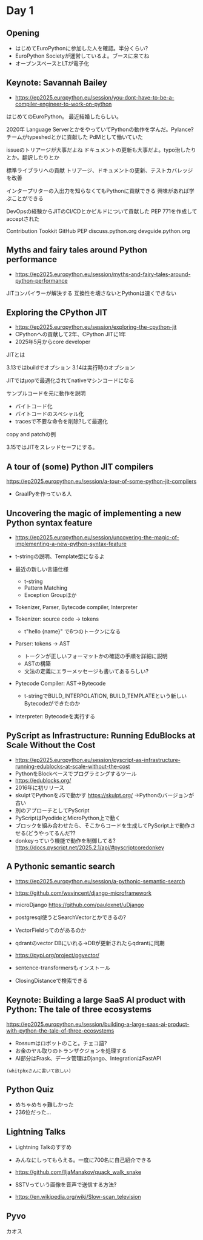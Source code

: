 # Day 1

## Opening

* はじめてEuroPythonに参加した人を確認。半分くらい?
* EuroPython Societyが運営しているよ。ブースに来てね
* オープンスペースとLTが電子化

## Keynote: Savannah Bailey

* https://ep2025.europython.eu/session/you-dont-have-to-be-a-compiler-engineer-to-work-on-python

はじめてのEuroPython。
最近結婚したらしい。

2020年
Language ServerとかをやっていてPythonの動作を学んだ。Pylance?
チームがtypeshedとかに貢献した
PdMとして働いていた

issueのトリアージが大事だよね
ドキュメントの更新も大事だよ。typo治したりとか。翻訳したりとか

標準ライブラリへの貢献
トリアージ、ドキュメントの更新、テストカバレッジを改善

インタープリターの入出力を知らなくてもPythonに貢献できる
興味があれば学ぶことができる

DevOpsの経験からJITのCI/CDとかビルドについて貢献した
PEP 771を作成してacceptされた

Contribution Tookkit
GitHub
PEP
discuss.python.org
devguide.python.org

## Myths and fairy tales around Python performance

* https://ep2025.europython.eu/session/myths-and-fairy-tales-around-python-performance

JITコンパイラーが解決する
互換性を壊さないとPythonは速くできない

## Exploring the CPython JIT

* https://ep2025.europython.eu/session/exploring-the-cpython-jit
* CPythonへの貢献して2年、CPython JITに1年
* 2025年5月からcore developer

JITとは

3.13ではbuildでオプション
3.14は実行時のオプション

JITではμopで最適化されてnativeマシンコードになる

サンプルコードを元に動作を説明

* バイトコード化
* バイトコードのスペシャル化
* tracesで不要な命令を削除?して最適化

copy and patchの例

3.15ではJITをスレッドセーフにする。

## A tour of (some) Python JIT compilers

https://ep2025.europython.eu/session/a-tour-of-some-python-jit-compilers

* GraalPyを作っている人

## Uncovering the magic of implementing a new Python syntax feature

* https://ep2025.europython.eu/session/uncovering-the-magic-of-implementing-a-new-python-syntax-feature

* t-stringの説明、Template型になるよ
* 最近の新しい言語仕様
  * t-string
  * Pattern Matching
  * Exception Groupほか
* Tokenizer, Parser, Bytecode compiler, Interpreter
* Tokenizer: source code -> tokens
  * t"hello {name}" で6つのトークンになる
* Parser: tokens -> AST
  * トークンが正しいフォーマットかの確認の手順を詳細に説明
  * ASTの構築
  * 文法の定義にエラーメッセージも書いてあるらしい?
* Pytecode Compiler: AST->Bytecode
  * t-stringでBULD_INTERPOLATION, BUILD_TEMPLATEという新しいBytecodeができたのか
* Interpreter: Bytecodeを実行する

## PyScript as Infrastructure: Running EduBlocks at Scale Without the Cost

* https://ep2025.europython.eu/session/pyscript-as-infrastructure-running-edublocks-at-scale-without-the-cost
* PythonをBlockベースでプログラミングするツール
* https://edublocks.org/
* 2016年に初リリース
* skulptでPythonをJSで動かす https://skulpt.org/ →Pythonのバージョンが古い
* 別のアプローチとしてPyScript
* PyScriptはPyodideとMicroPython上で動く
* ブロックを組み合わせたら、そこからコードを生成してPyScript上で動作させる(どうやってるんだ??
* donkeyっていう機能で動作を制御してる? https://docs.pyscript.net/2025.2.1/api/#pyscriptcoredonkey

## A Pythonic semantic search

* https://ep2025.europython.eu/session/a-pythonic-semantic-search

* https://github.com/wsvincent/django-microframework
* microDjango https://github.com/pauloxnet/uDjango
* postgresql使うとSearchVectorとかできるの?
* VectorFieldってのがあるのか
* qdrantのvector DBにいれる→DBが更新されたらqdrantに同期
* https://pypi.org/project/pgvector/
* sentence-transformersもインストール
* ClosingDistanceで検索できる

## Keynote: Building a large SaaS AI product with Python: The tale of three ecosystems

https://ep2025.europython.eu/session/building-a-large-saas-ai-product-with-python-the-tale-of-three-ecosystems

* Rossumはロボットのこと。チェコ語?
* お金のヤル取りのトランザクジョンを処理する
* AI部分はFrask、データ管理はDjango、IntegrationはFastAPI

````{admonition} コラム：EuroPythonトーク
(whitphxさんに書いて欲しい)
````

## Python Quiz

* めちゃめちゃ難しかった
* 236位だった...

## Lightning Talks

* Lightning Talkのすすめ
* みんなにしってもらえる。一度に700名に自己紹介できる

* https://github.com/IljaManakov/quack_walk_snake

* SSTVっていう画像を音声で送信する方法?
* https://en.wikipedia.org/wiki/Slow-scan_television

## Pyvo

カオス
